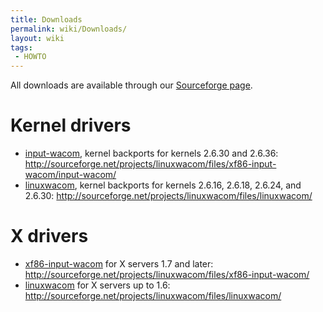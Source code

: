 ```yaml
---
title: Downloads
permalink: wiki/Downloads/
layout: wiki
tags:
 - HOWTO
---
```


All downloads are available through our [Sourceforge
page](http://sourceforge.net/projects/linuxwacom/files/).

Kernel drivers
==============

-   [input-wacom](input-wacom "wikilink"), kernel backports for kernels
    2.6.30 and 2.6.36:
    <http://sourceforge.net/projects/linuxwacom/files/xf86-input-wacom/input-wacom/>
-   [linuxwacom](linuxwacom "wikilink"), kernel backports for kernels
    2.6.16, 2.6.18, 2.6.24, and 2.6.30:
    <http://sourceforge.net/projects/linuxwacom/files/linuxwacom/>

X drivers
=========

-   [xf86-input-wacom](xf86-input-wacom "wikilink") for X servers 1.7
    and later:
    <http://sourceforge.net/projects/linuxwacom/files/xf86-input-wacom/>
-   [linuxwacom](linuxwacom "wikilink") for X servers up to 1.6:
    <http://sourceforge.net/projects/linuxwacom/files/linuxwacom/>
